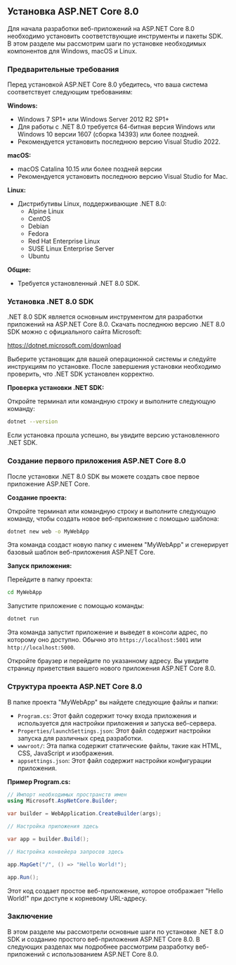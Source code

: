 ## Установка ASP.NET Core 8.0

Для начала разработки веб-приложений на ASP.NET Core 8.0 необходимо установить соответствующие инструменты и пакеты SDK. В этом разделе мы рассмотрим шаги по установке необходимых компонентов для Windows, macOS и Linux.

### Предварительные требования

Перед установкой ASP.NET Core 8.0 убедитесь, что ваша система соответствует следующим требованиям:

**Windows:**

* Windows 7 SP1+ или Windows Server 2012 R2 SP1+
* Для работы с .NET 8.0 требуется 64-битная версия Windows или Windows 10 версии 1607 (сборка 14393) или более поздней.
*  Рекомендуется установить последнюю версию Visual Studio 2022.

**macOS:**

* macOS Catalina 10.15 или более поздней версии
*  Рекомендуется установить последнюю версию Visual Studio for Mac.

**Linux:**

*  Дистрибутивы Linux, поддерживающие .NET 8.0:
    *  Alpine Linux
    *  CentOS
    *  Debian
    *  Fedora
    *  Red Hat Enterprise Linux
    *  SUSE Linux Enterprise Server
    *  Ubuntu

**Общие:**

*  Требуется установленный .NET 8.0 SDK.

### Установка .NET 8.0 SDK

.NET 8.0 SDK является основным инструментом для разработки приложений на ASP.NET Core 8.0. Скачать последнюю версию .NET 8.0 SDK можно с официального сайта Microsoft:

https://dotnet.microsoft.com/download

Выберите установщик для вашей операционной системы и следуйте инструкциям по установке. После завершения установки необходимо проверить, что .NET SDK установлен корректно.

**Проверка установки .NET SDK:**

Откройте терминал или командную строку и выполните следующую команду:

```bash
dotnet --version
```

Если установка прошла успешно, вы увидите версию установленного .NET SDK.

### Создание первого приложения ASP.NET Core 8.0

После установки .NET 8.0 SDK вы можете создать свое первое приложение ASP.NET Core. 

**Создание проекта:**

Откройте терминал или командную строку и выполните следующую команду, чтобы создать новое веб-приложение с помощью шаблона:

```bash
dotnet new web -o MyWebApp
```

Эта команда создаст новую папку с именем "MyWebApp" и сгенерирует базовый шаблон веб-приложения ASP.NET Core.

**Запуск приложения:**

Перейдите в папку проекта:

```bash
cd MyWebApp
```

Запустите приложение с помощью команды:

```bash
dotnet run
```

Эта команда запустит приложение и выведет в консоли адрес, по которому оно доступно. Обычно это `https://localhost:5001` или `http://localhost:5000`. 

Откройте браузер и перейдите по указанному адресу. Вы увидите страницу приветствия вашего нового приложения ASP.NET Core 8.0.

### Структура проекта ASP.NET Core 8.0

В папке проекта "MyWebApp" вы найдете следующие файлы и папки:

*  `Program.cs`:  Этот файл содержит точку входа приложения и используется для настройки приложения и запуска веб-сервера.
*  `Properties/launchSettings.json`:  Этот файл содержит настройки запуска для различных сред разработки.
*  `wwwroot/`:  Эта папка содержит статические файлы, такие как HTML, CSS, JavaScript и изображения.
*  `appsettings.json`:  Этот файл содержит настройки конфигурации приложения.

**Пример Program.cs:**

```csharp
// Импорт необходимых пространств имен
using Microsoft.AspNetCore.Builder;

var builder = WebApplication.CreateBuilder(args);

// Настройка приложения здесь

var app = builder.Build();

// Настройка конвейера запросов здесь

app.MapGet("/", () => "Hello World!");

app.Run();
```

Этот код создает простое веб-приложение, которое отображает "Hello World!" при доступе к корневому URL-адресу.

### Заключение

В этом разделе мы рассмотрели основные шаги по установке .NET 8.0 SDK и созданию простого веб-приложения ASP.NET Core 8.0. В следующих разделах мы подробнее рассмотрим разработку веб-приложений с использованием ASP.NET Core 8.0.
